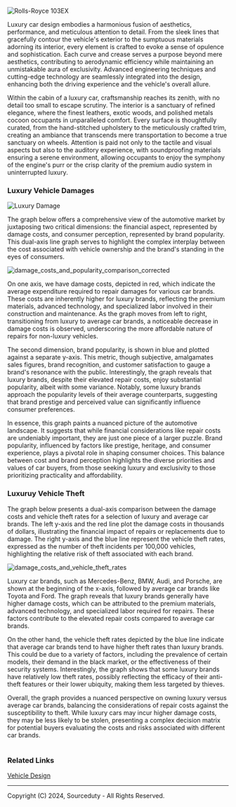 ![Rolls-Royce 103EX](https://github.com/sourceduty/Luxury_Cars/assets/123030236/e727c6bd-7805-4dda-98d0-ae1f3470feba)

Luxury car design embodies a harmonious fusion of aesthetics, performance, and meticulous attention to detail. From the sleek lines that gracefully contour the vehicle's exterior to the sumptuous materials adorning its interior, every element is crafted to evoke a sense of opulence and sophistication. Each curve and crease serves a purpose beyond mere aesthetics, contributing to aerodynamic efficiency while maintaining an unmistakable aura of exclusivity. Advanced engineering techniques and cutting-edge technology are seamlessly integrated into the design, enhancing both the driving experience and the vehicle's overall allure.

Within the cabin of a luxury car, craftsmanship reaches its zenith, with no detail too small to escape scrutiny. The interior is a sanctuary of refined elegance, where the finest leathers, exotic woods, and polished metals cocoon occupants in unparalleled comfort. Every surface is thoughtfully curated, from the hand-stitched upholstery to the meticulously crafted trim, creating an ambiance that transcends mere transportation to become a true sanctuary on wheels. Attention is paid not only to the tactile and visual aspects but also to the auditory experience, with soundproofing materials ensuring a serene environment, allowing occupants to enjoy the symphony of the engine's purr or the crisp clarity of the premium audio system in uninterrupted luxury.

### Luxury Vehicle Damages

![Luxury Damage](https://github.com/sourceduty/Luxury_Cars/assets/123030236/21b8d8f1-2a2a-4743-adf3-0eef121adbf6)

The graph below offers a comprehensive view of the automotive market by juxtaposing two critical dimensions: the financial aspect, represented by damage costs, and consumer perception, represented by brand popularity. This dual-axis line graph serves to highlight the complex interplay between the cost associated with vehicle ownership and the brand's standing in the eyes of consumers.

![damage_costs_and_popularity_comparison_corrected](https://github.com/sourceduty/Luxury_Cars/assets/123030236/4c097003-103a-49ce-8841-55df347b460a)

On one axis, we have damage costs, depicted in red, which indicate the average expenditure required to repair damages for various car brands. These costs are inherently higher for luxury brands, reflecting the premium materials, advanced technology, and specialized labor involved in their construction and maintenance. As the graph moves from left to right, transitioning from luxury to average car brands, a noticeable decrease in damage costs is observed, underscoring the more affordable nature of repairs for non-luxury vehicles.

The second dimension, brand popularity, is shown in blue and plotted against a separate y-axis. This metric, though subjective, amalgamates sales figures, brand recognition, and customer satisfaction to gauge a brand's resonance with the public. Interestingly, the graph reveals that luxury brands, despite their elevated repair costs, enjoy substantial popularity, albeit with some variance. Notably, some luxury brands approach the popularity levels of their average counterparts, suggesting that brand prestige and perceived value can significantly influence consumer preferences.

In essence, this graph paints a nuanced picture of the automotive landscape. It suggests that while financial considerations like repair costs are undeniably important, they are just one piece of a larger puzzle. Brand popularity, influenced by factors like prestige, heritage, and consumer experience, plays a pivotal role in shaping consumer choices. This balance between cost and brand perception highlights the diverse priorities and values of car buyers, from those seeking luxury and exclusivity to those prioritizing practicality and affordability.

### Luxuruy Vehicle Theft

The graph below presents a dual-axis comparison between the damage costs and vehicle theft rates for a selection of luxury and average car brands. The left y-axis and the red line plot the damage costs in thousands of dollars, illustrating the financial impact of repairs or replacements due to damage. The right y-axis and the blue line represent the vehicle theft rates, expressed as the number of theft incidents per 100,000 vehicles, highlighting the relative risk of theft associated with each brand.

![damage_costs_and_vehicle_theft_rates](https://github.com/sourceduty/Luxury_Cars/assets/123030236/96d7902b-e65c-4731-b3d5-75184eb26491)

Luxury car brands, such as Mercedes-Benz, BMW, Audi, and Porsche, are shown at the beginning of the x-axis, followed by average car brands like Toyota and Ford. The graph reveals that luxury brands generally have higher damage costs, which can be attributed to the premium materials, advanced technology, and specialized labor required for repairs. These factors contribute to the elevated repair costs compared to average car brands.

On the other hand, the vehicle theft rates depicted by the blue line indicate that average car brands tend to have higher theft rates than luxury brands. This could be due to a variety of factors, including the prevalence of certain models, their demand in the black market, or the effectiveness of their security systems. Interestingly, the graph shows that some luxury brands have relatively low theft rates, possibly reflecting the efficacy of their anti-theft features or their lower ubiquity, making them less targeted by thieves.

Overall, the graph provides a nuanced perspective on owning luxury versus average car brands, balancing the considerations of repair costs against the susceptibility to theft. While luxury cars may incur higher damage costs, they may be less likely to be stolen, presenting a complex decision matrix for potential buyers evaluating the costs and risks associated with different car brands.

#
### Related Links

[Vehicle Design](https://github.com/sourceduty/Vehicle_Design)

***
Copyright (C) 2024, Sourceduty - All Rights Reserved.
